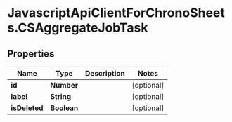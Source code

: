 # JavascriptApiClientForChronoSheets.CSAggregateJobTask

## Properties
Name | Type | Description | Notes
------------ | ------------- | ------------- | -------------
**id** | **Number** |  | [optional] 
**label** | **String** |  | [optional] 
**isDeleted** | **Boolean** |  | [optional] 



